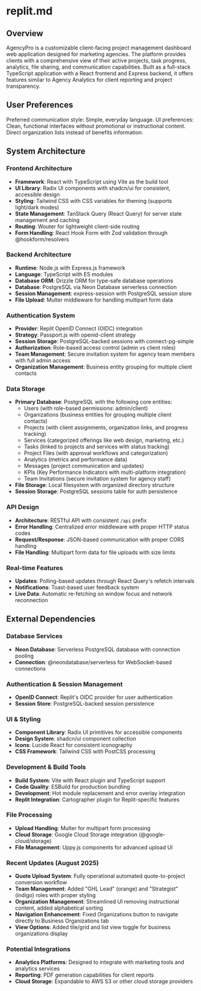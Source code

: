 # replit.md

## Overview

AgencyPro is a customizable client-facing project management dashboard web application designed for marketing agencies. The platform provides clients with a comprehensive view of their active projects, task progress, analytics, file sharing, and communication capabilities. Built as a full-stack TypeScript application with a React frontend and Express backend, it offers features similar to Agency Analytics for client reporting and project transparency.

## User Preferences

Preferred communication style: Simple, everyday language.
UI preferences: Clean, functional interfaces without promotional or instructional content. Direct organization lists instead of benefits information.

## System Architecture

### Frontend Architecture
- **Framework**: React with TypeScript using Vite as the build tool
- **UI Library**: Radix UI components with shadcn/ui for consistent, accessible design
- **Styling**: Tailwind CSS with CSS variables for theming (supports light/dark modes)
- **State Management**: TanStack Query (React Query) for server state management and caching
- **Routing**: Wouter for lightweight client-side routing
- **Form Handling**: React Hook Form with Zod validation through @hookform/resolvers

### Backend Architecture
- **Runtime**: Node.js with Express.js framework
- **Language**: TypeScript with ES modules
- **Database ORM**: Drizzle ORM for type-safe database operations
- **Database**: PostgreSQL via Neon Database serverless connection
- **Session Management**: express-session with PostgreSQL session store
- **File Upload**: Multer middleware for handling multipart form data

### Authentication System
- **Provider**: Replit OpenID Connect (OIDC) integration
- **Strategy**: Passport.js with openid-client strategy
- **Session Storage**: PostgreSQL-backed sessions with connect-pg-simple
- **Authorization**: Role-based access control (admin vs client roles)
- **Team Management**: Secure invitation system for agency team members with full admin access
- **Organization Management**: Business entity grouping for multiple client contacts

### Data Storage
- **Primary Database**: PostgreSQL with the following core entities:
  - Users (with role-based permissions: admin/client)
  - Organizations (business entities for grouping multiple client contacts)
  - Projects (with client assignments, organization links, and progress tracking)
  - Services (categorized offerings like web design, marketing, etc.)
  - Tasks (linked to projects and services with status tracking)
  - Project Files (with approval workflows and categorization)
  - Analytics (metrics and performance data)
  - Messages (project communication and updates)
  - KPIs (Key Performance Indicators with multi-platform integration)
  - Team Invitations (secure invitation system for agency staff)
- **File Storage**: Local filesystem with organized directory structure
- **Session Storage**: PostgreSQL sessions table for auth persistence

### API Design
- **Architecture**: RESTful API with consistent `/api` prefix
- **Error Handling**: Centralized error middleware with proper HTTP status codes
- **Request/Response**: JSON-based communication with proper CORS handling
- **File Handling**: Multipart form data for file uploads with size limits

### Real-time Features
- **Updates**: Polling-based updates through React Query's refetch intervals
- **Notifications**: Toast-based user feedback system
- **Live Data**: Automatic re-fetching on window focus and network reconnection

## External Dependencies

### Database Services
- **Neon Database**: Serverless PostgreSQL database with connection pooling
- **Connection**: @neondatabase/serverless for WebSocket-based connections

### Authentication & Session Management
- **OpenID Connect**: Replit's OIDC provider for user authentication
- **Session Store**: PostgreSQL-backed session persistence

### UI & Styling
- **Component Library**: Radix UI primitives for accessible components
- **Design System**: shadcn/ui component collection
- **Icons**: Lucide React for consistent iconography
- **CSS Framework**: Tailwind CSS with PostCSS processing

### Development & Build Tools
- **Build System**: Vite with React plugin and TypeScript support
- **Code Quality**: ESBuild for production bundling
- **Development**: Hot module replacement and error overlay integration
- **Replit Integration**: Cartographer plugin for Replit-specific features

### File Processing
- **Upload Handling**: Multer for multipart form processing
- **Cloud Storage**: Google Cloud Storage integration (@google-cloud/storage)
- **File Management**: Uppy.js components for advanced upload UI

### Recent Updates (August 2025)
- **Quote Upload System**: Fully operational automated quote-to-project conversion workflow
- **Team Management**: Added "GHL Lead" (orange) and "Strategist" (indigo) roles with proper styling
- **Organization Management**: Streamlined UI removing instructional content, added alphabetical sorting
- **Navigation Enhancement**: Fixed Organizations button to navigate directly to Business Organizations tab
- **View Options**: Added tile/grid and list view toggle for business organizations display

### Potential Integrations
- **Analytics Platforms**: Designed to integrate with marketing tools and analytics services
- **Reporting**: PDF generation capabilities for client reports
- **Cloud Storage**: Expandable to AWS S3 or other cloud storage providers